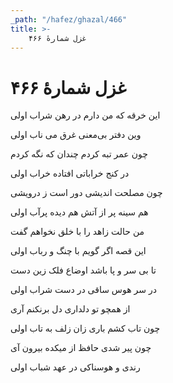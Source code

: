 ```yaml
---
_path: "/hafez/ghazal/466"
title: >-
    غزل شمارهٔ ۴۶۶
---
```

# غزل شمارهٔ ۴۶۶

<div class="b" id="bn1"><div class="m1"><p>این خرقه که من دارم در رهن شراب اولی</p></div>
<div class="m2"><p>وین دفتر بی‌معنی غرق می ناب اولی</p></div></div>
<div class="b" id="bn2"><div class="m1"><p>چون عمر تبه کردم چندان که نگه کردم</p></div>
<div class="m2"><p>در کنج خراباتی افتاده خراب اولی</p></div></div>
<div class="b" id="bn3"><div class="m1"><p>چون مصلحت اندیشی دور است ز درویشی</p></div>
<div class="m2"><p>هم سینه پر از آتش هم دیده پرآب اولی</p></div></div>
<div class="b" id="bn4"><div class="m1"><p>من حالت زاهد را با خلق نخواهم گفت</p></div>
<div class="m2"><p>این قصه اگر گویم با چنگ و رباب اولی</p></div></div>
<div class="b" id="bn5"><div class="m1"><p>تا بی سر و پا باشد اوضاع فلک زین دست</p></div>
<div class="m2"><p>در سر هوس ساقی در دست شراب اولی</p></div></div>
<div class="b" id="bn6"><div class="m1"><p>از همچو تو دلداری دل برنکنم آری</p></div>
<div class="m2"><p>چون تاب کشم باری زان زلف به تاب اولی</p></div></div>
<div class="b" id="bn7"><div class="m1"><p>چون پیر شدی حافظ از میکده بیرون آی</p></div>
<div class="m2"><p>رندی و هوسناکی در عهد شباب اولی</p></div></div>
